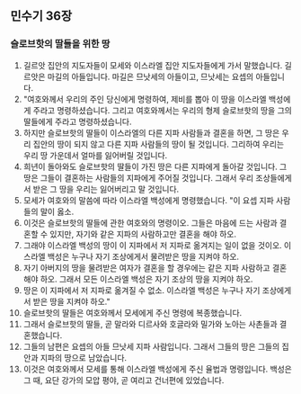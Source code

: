 ## 민수기 36장

### 슬로브핫의 딸들을 위한 땅
1. 길르앗 집안의 지도자들이 모세와 이스라엘 집안 지도자들에게 가서 말했습니다. 길르앗은 마길의 아들입니다. 마길은 므낫세의 아들이고, 므낫세는 요셉의 아들입니다.
2. "여호와께서 우리의 주인 당신에게 명령하여, 제비를 뽑아 이 땅을 이스라엘 백성에게 주라고 명령하셨습니다. 그리고 여호와께서는 우리의 형제 슬로브핫의 땅을 그의 딸들에게 주라고 명령하셨습니다.
3. 하지만 슬로브핫의 딸들이 이스라엘의 다른 지파 사람들과 결혼을 하면, 그 땅은 우리 집안의 땅이 되지 않고 다른 지파 사람들의 땅이 될 것입니다. 그리하여 우리는 우리 땅 가운데서 얼마를 잃어버릴 것입니다.
4. 희년이 돌아와도 슬로브핫의 딸들이 가진 땅은 다른 지파에게 돌아갈 것입니다. 그 땅은 그들이 결혼하는 사람들의 지파에게 주어질 것입니다. 그래서 우리 조상들에게서 받은 그 땅을 우리는 잃어버리고 말 것입니다.
5. 모세가 여호와의 말씀에 따라 이스라엘 백성에게 명령했습니다. "이 요셉 지파 사람들의 말이 옳소.
6. 이것은 슬로브핫의 딸들에 관한 여호와의 명령이오. 그들은 마음에 드는 사람과 결혼할 수 있지만, 자기와 같은 지파의 사람하고만 결혼을 해야 하오.
7. 그래야 이스라엘 백성의 땅이 이 지파에서 저 지파로 옮겨지는 일이 없을 것이오. 이스라엘 백성은 누구나 자기 조상에게서 물려받은 땅을 지켜야 하오.
8. 자기 아버지의 땅을 물려받은 여자가 결혼을 할 경우에는 같은 지파 사람하고 결혼해야 하오. 그래서 모든 이스라엘 백성은 자기 조상의 땅을 지켜야 하오.
9. 땅은 이 지파에서 저 지파로 옮겨질 수 없소. 이스라엘 백성은 누구나 자기 조상에게서 받은 땅을 지켜야 하오."
10. 슬로브핫의 딸들은 여호와께서 모세에게 주신 명령에 복종했습니다.
11. 그래서 슬로브핫의 딸들, 곧 말라와 디르사와 호글라와 밀가와 노아는 사촌들과 결혼했습니다.
12. 그들의 남편은 요셉의 아들 므낫세 지파 사람입니다. 그래서 그들의 땅은 그들의 집안과 지파의 땅으로 남았습니다.
13. 이것은 여호와께서 모세를 통해 이스라엘 백성에게 주신 율법과 명령입니다. 백성은 그 때, 요단 강가의 모압 평야, 곧 여리고 건너편에 있었습니다.